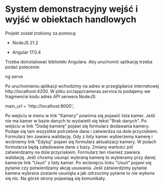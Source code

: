 System demonstracyjny wejść i wyjść w obiektach handlowych
==========================================================

Projekt został zrobiony za pomocą:

- NodeJS 21.2

- Angular 17.0.4

Trzeba doinstalować biblioteki Angulara. Aby uruchomić aplikację trzeba podać polecenie:

ng serve

Po uruchomieniu aplikacji wchodzimy na adres w przeglądarce internetowej http://localhost:4200. W pliku src/app/cameras.service.ts
podajemy we fragmencie kodu adres API serwera NodeJS:

main_url = 'http://localhost:8000';

Po wejściu w menu w link "Kamery" powinna się pojawić lista kamer. Jeśli nie ma kamer w bazie danych to wyświetli się tekst "Brak danych".
Po wejściu w link "Dodaj kamerę" pojawi się formularz dodawania kamery. Podaje się tam wszystkie potrzebne dane i zatwierdza na dole przyciskiem.
Formularz ten zawiera walidację. Gdy z listy kamer wybierzemy kamerę i wciśniemy link "Edytuj" pojawi się formularz aktualizacji kamery. W polach
formularza będą załadowane dane z bazy. Zmiany wartości pól zatwierdzamy na dole przyciskiem. Formularz ten również zawiera walidację. Jeśli
chcemy usunąć wybraną kamerę to wybieramy przy danej kamerze link "Usuń" z listy kamer. Po wciśnięciu linku "Usuń" pojawi się pytanie czy
potwierdzamy akcję usuwania. Jeśli zatwierdzimy pytanie kamera wybrana zostanie usunięta a jak odrzucimy pytanie to nie wykona się nic. Na
górze strony pojawiają się komunikaty.
